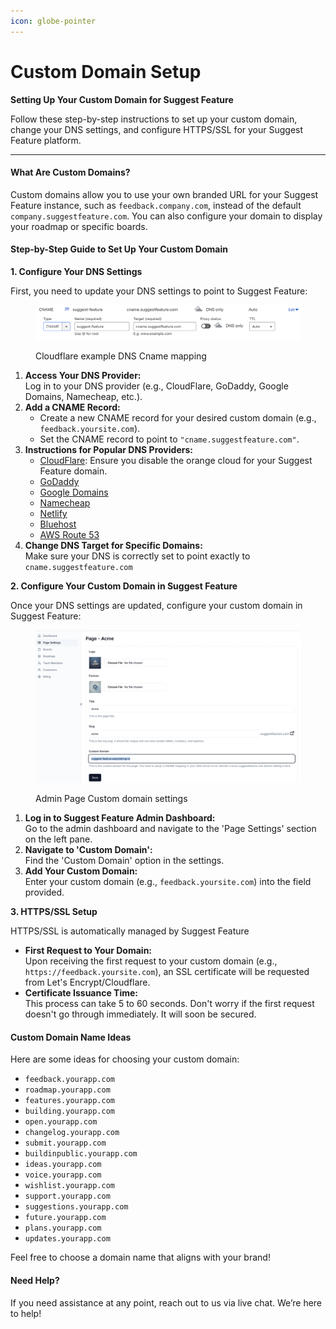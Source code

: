 ```yaml
---
icon: globe-pointer
---
```


# Custom Domain Setup

**Setting Up Your Custom Domain for Suggest Feature**

Follow these step-by-step instructions to set up your custom domain, change your DNS settings, and configure HTTPS/SSL for your Suggest Feature platform.

***

#### What Are Custom Domains?

Custom domains allow you to use your own branded URL for your Suggest Feature instance, such as `feedback.company.com`, instead of the default `company.suggestfeature.com`. You can also configure your domain to display your roadmap or specific boards.

#### Step-by-Step Guide to Set Up Your Custom Domain

**1. Configure Your DNS Settings**

First, you need to update your DNS settings to point to Suggest Feature:

<figure><img src="../.gitbook/assets/image (1) (1) (1) (1) (1).png" alt=""><figcaption><p>Cloudflare example DNS Cname mapping</p></figcaption></figure>

1. **Access Your DNS Provider:**\
   Log in to your DNS provider (e.g., CloudFlare, GoDaddy, Google Domains, Namecheap, etc.).
2. **Add a CNAME Record:**
   * Create a new CNAME record for your desired custom domain (e.g., `feedback.yoursite.com`).
   * Set the CNAME record to point to `"cname.suggestfeature.com"`.
3. **Instructions for Popular DNS Providers:**
   * [CloudFlare](https://support.cloudflare.com/hc/en-us/articles/200169046-How-do-I-add-a-CNAME-record-): Ensure you disable the orange cloud for your Suggest Feature domain.
   * [GoDaddy](https://godaddy.com/help/add-a-cname-record-19236)
   * [Google Domains](https://support.google.com/a/answer/47283?hl=en)
   * [Namecheap](https://www.namecheap.com/support/knowledgebase/article.aspx/9646/10/how-can-i-set-up-a-cname-record-for-my-domain)
   * [Netlify](https://docs.netlify.com/domains-https/custom-domains/configure-external-dns/#configure-a-subdomain)
   * [Bluehost](https://www.bluehost.com/help/article/dns-records-explained#CNAME)
   * [AWS Route 53](https://docs.aws.amazon.com/Route53/latest/DeveloperGuide/resource-record-sets-creating.html)
4. **Change DNS Target for Specific Domains:**\
   Make sure your DNS is correctly set to point exactly to `cname.suggestfeature.com`&#x20;

**2. Configure Your Custom Domain in Suggest Feature**

Once your DNS settings are updated, configure your custom domain in Suggest Feature:

<figure><img src="../.gitbook/assets/image (1) (1) (1) (1).png" alt=""><figcaption><p>Admin Page Custom domain settings</p></figcaption></figure>

1. **Log in to Suggest Feature Admin Dashboard:**\
   Go to the admin dashboard and navigate to the 'Page Settings' section on the left pane.
2. **Navigate to 'Custom Domain':**\
   Find the 'Custom Domain' option in the settings.
3. **Add Your Custom Domain:**\
   Enter your custom domain (e.g., `feedback.yoursite.com`) into the field provided.

**3. HTTPS/SSL Setup**

HTTPS/SSL is automatically managed by Suggest Feature

* **First Request to Your Domain:**\
  Upon receiving the first request to your custom domain (e.g., `https://feedback.yoursite.com`), an SSL certificate will be requested from Let's Encrypt/Cloudflare.
* **Certificate Issuance Time:**\
  This process can take 5 to 60 seconds. Don't worry if the first request doesn't go through immediately. It will soon be secured.

#### Custom Domain Name Ideas

Here are some ideas for choosing your custom domain:

* `feedback.yourapp.com`
* `roadmap.yourapp.com`
* `features.yourapp.com`
* `building.yourapp.com`
* `open.yourapp.com`
* `changelog.yourapp.com`
* `submit.yourapp.com`
* `buildinpublic.yourapp.com`
* `ideas.yourapp.com`
* `voice.yourapp.com`
* `wishlist.yourapp.com`
* `support.yourapp.com`
* `suggestions.yourapp.com`
* `future.yourapp.com`
* `plans.yourapp.com`
* `updates.yourapp.com`

Feel free to choose a domain name that aligns with your brand!

#### Need Help?

If you need assistance at any point, reach out to us via live chat. We’re here to help!
